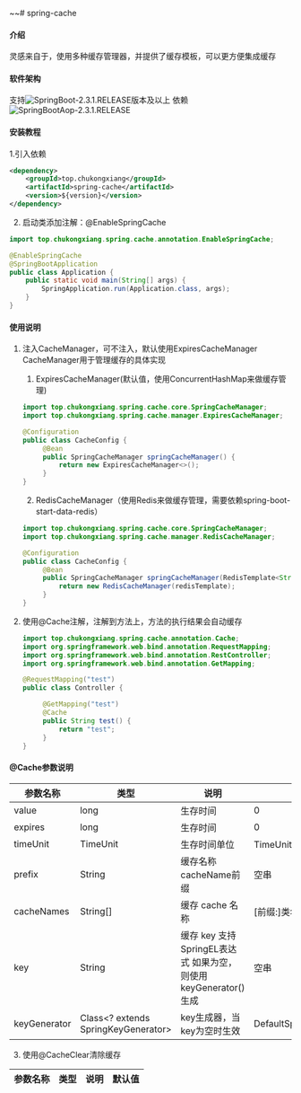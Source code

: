 ~~# spring-cache

#### 介绍
灵感来自于，使用多种缓存管理器，并提供了缓存模板，可以更方便集成缓存

#### 软件架构
支持![SpringBoot-2.3.1.RELEASE](https://img.shields.io/badge/SpringBoot-2.3.1.RELEASE-green)版本及以上
依赖![SpringBootAop-2.3.1.RELEASE](https://img.shields.io/badge/SpringBootAop-2.3.1.RELEASE-red)

#### 安装教程
1.引入依赖
```xml
<dependency>
	<groupId>top.chukongxiang</groupId>
	<artifactId>spring-cache</artifactId>
	<version>${version}</version>
</dependency>
```

2. 启动类添加注解：@EnableSpringCache

```java
import top.chukongxiang.spring.cache.annotation.EnableSpringCache;

@EnableSpringCache
@SpringBootApplication
public class Application {
	public static void main(String[] args) {
		SpringApplication.run(Application.class, args);
	}
}
```

#### 使用说明

1. 注入CacheManager，可不注入，默认使用ExpiresCacheManager  
   CacheManager用于管理缓存的具体实现
   1. ExpiresCacheManager(默认值，使用ConcurrentHashMap来做缓存管理)

   ```java
   import top.chukongxiang.spring.cache.core.SpringCacheManager;
   import top.chukongxiang.spring.cache.manager.ExpiresCacheManager;

   @Configuration
   public class CacheConfig {
        @Bean
        public SpringCacheManager springCacheManager() {
            return new ExpiresCacheManager<>();
        }
   }
   ```

   2. RedisCacheManager（使用Redis来做缓存管理，需要依赖spring-boot-start-data-redis）

   ```java
   import top.chukongxiang.spring.cache.core.SpringCacheManager;
   import top.chukongxiang.spring.cache.manager.RedisCacheManager;    

   @Configuration
   public class CacheConfig {
        @Bean
        public SpringCacheManager springCacheManager(RedisTemplate<String, Object> redisTemplate) {
            return new RedisCacheManager(redisTemplate);
        }
   }
   ```

2. 使用@Cache注解，注解到方法上，方法的执行结果会自动缓存
   ```java
   import top.chukongxiang.spring.cache.annotation.Cache;
   import org.springframework.web.bind.annotation.RequestMapping;
   import org.springframework.web.bind.annotation.RestController;
   import org.springframework.web.bind.annotation.GetMapping;
   
   @RequestMapping("test")
   public class Controller {
   
        @GetMapping("test")
        @Cache
        public String test() {
            return "test";
        }
   }
   ```

#### @Cache参数说明

|  参数名称  |  类型  |  说明  |  默认值  |
| ------------ | ------------ | ------------ | ------------ |
|  value  |  long  | 生存时间  |  0  |
|  expires  |  long  |  生存时间  |  0  |
|  timeUnit  |  TimeUnit  |  生存时间单位  |  TimeUnit.MILLISECONDS（毫秒）  |
|  prefix  |  String  |  缓存名称cacheName前缀  |  空串  |
|  cacheNames  |  String[]  |  缓存 cache 名称  |  [前缀:]类名:方法名  |
|  key  |  String  |  缓存 key 支持SpringEL表达式 如果为空，则使用keyGenerator()生成  |  空串  |
|  keyGenerator  |  Class<? extends SpringKeyGenerator>  |  key生成器，当key为空时生效  |  DefaultSpringKeyGenerator.class  |

3. 使用@CacheClear清除缓存

|  参数名称  |  类型  |  说明  |  默认值  |
| ------------ | ------------ | ------------ | ------------ |
